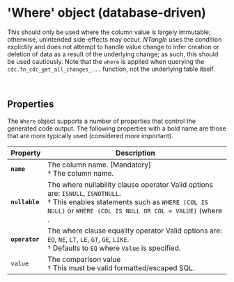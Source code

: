 # 'Where' object (database-driven)

This should only be used where the column value is largely immutable; otherwise, unintended side-effects may occur. _NTangle_ uses the condition explictily and does not attempt to handle value change to infer creation or deletion of data as a result of the underlying change; as such, this should be used cautiously. Note that the `where` is applied when querying the `cdc.fn_cdc_get_all_changes_...` function, not the underlying table itself.

<br/>

## Properties
The `Where` object supports a number of properties that control the generated code output. The following properties with a bold name are those that are more typically used (considered more important).

Property | Description
-|-
**`name`** | The column name. [Mandatory]<br/>&dagger; The column name.
**`nullable`** | The where nullability clause operator Valid options are: `ISNULL`, `ISNOTNULL`.<br/>&dagger; This enables statements such as `WHERE (COL IS NULL)` or `WHERE (COL IS NULL OR COL = VALUE)` (where .
**`operator`** | The where clause equality operator Valid options are: `EQ`, `NE`, `LT`, `LE`, `GT`, `GE`, `LIKE`.<br/>&dagger; Defaults to `EQ` where `Value` is specified.
`value` | The comparison value<br/>&dagger; This must be valid formatted/escaped SQL.


